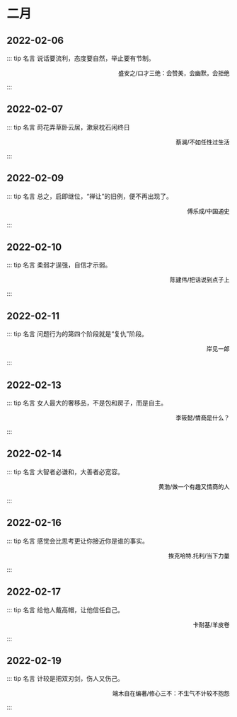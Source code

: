 # 二月

## 2022-02-06

::: tip 名言
说话要流利，态度要自然，举止要有节制。

<p align="right"> <font size=2 color="#000">盛安之/口才三绝：会赞美，会幽默，会拒绝</font> </p>
:::

## 2022-02-07

::: tip 名言
莳花弄草卧云居，漱泉枕石闲终日

<p align="right"> <font size=2 color="#000">蔡澜/不如任性过生活</font> </p>
:::

## 2022-02-09

::: tip 名言
总之，启即继位，“禅让”的旧例，便不再出现了。

<p align="right"> <font size=2 color="#000">傅乐成/中国通史</font> </p>
:::

## 2022-02-10

::: tip 名言
柔弱才逞强，自信才示弱。

<p align="right"> <font size=2 color="#000">陈建伟/把话说到点子上</font> </p>
:::

## 2022-02-11

::: tip 名言
问题行为的第四个阶段就是“复仇”阶段。

<p align="right"> <font size=2 color="#000">岸见一郎</font> </p>
:::

## 2022-02-13

::: tip 名言
女人最大的奢移品，不是包和房子，而是自主。

<p align="right"> <font size=2 color="#000">李筱懿/情商是什么？</font> </p>
:::

## 2022-02-14

::: tip 名言
大智者必谦和，大善者必宽容。

<p align="right"> <font size=2 color="#000">黄渤/做一个有趣又情商的人</font> </p>
:::

## 2022-02-16

::: tip 名言
感觉会比思考更让你接近你是谁的事实。

<p align="right"> <font size=2 color="#000">挨克哈特.托利/当下力量</font> </p>
:::

## 2022-02-17

::: tip 名言
给他人戴高帽，让他信任自己。

<p align="right"> <font size=2 color="#000">卡耐基/羊皮卷</font> </p>
:::

## 2022-02-19

::: tip 名言
计较是把双刃剑，伤人又伤己。

<p align="right"> <font size=2 color="#000">端木自在编著/修心三不：不生气不计较不抱怨</font> </p>
:::